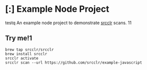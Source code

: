 # [:] Example Node Project
testq
An example node project to demonstrate [srcclr](https://www.srcclr.com) scans.
11
## Try me!1

```
brew tap srcclr/srcclr
brew install srcclr
srcclr activate
srcclr scan --url https://github.com/srcclr/example-javascript
```
